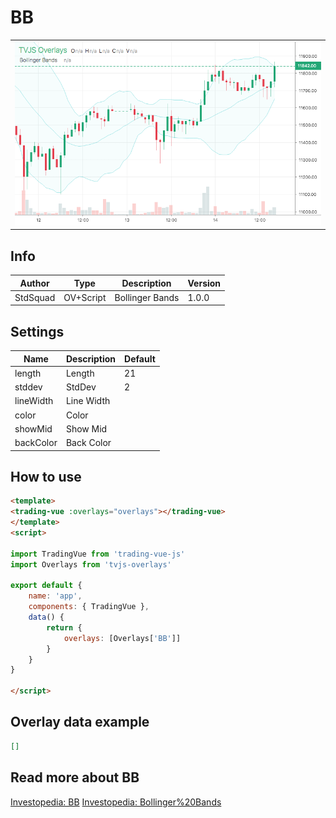 
# BB

<table><tr><td>
  <img width="800" heigth="480" src="screen.png" alt="screen">
</td></tr></table>

## Info

| Author | Type | Description | Version |
| ------ | ---- | ----------- | ------- |
| StdSquad | OV+Script | Bollinger Bands | 1.0.0 |


## Settings

| Name | Description | Default |
| ---- | ----------- | ------- |
| length | Length | 21 |
| stddev | StdDev | 2 |
| lineWidth | Line Width |  |
| color | Color |  |
| showMid | Show Mid |  |
| backColor | Back Color |  |

## How to use

```html
<template>
<trading-vue :overlays="overlays"></trading-vue>
</template>
<script>

import TradingVue from 'trading-vue-js'
import Overlays from 'tvjs-overlays'

export default {
    name: 'app',
    components: { TradingVue },
    data() {
        return {
            overlays: [Overlays['BB']]
        }
    }
}

</script>

```

## Overlay data example

```json
[]
```

## Read more about BB

[Investopedia: BB](https://www.investopedia.com/search?q=BB)
[Investopedia: Bollinger%20Bands](https://www.investopedia.com/search?q=Bollinger%20Bands)


